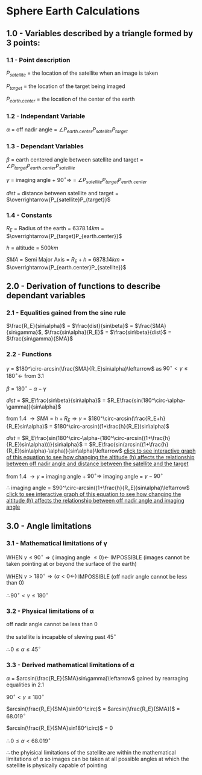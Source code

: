 # Sphere Earth Calculations
## 1.0 - Variables described by a triangle formed by 3 points:
### 1.1 - Point description
$P_{satellite}$ = the location of the satellite when an image is taken

$P_{target}$ = the location of the target being imaged

$P_{earth.center}$ = the location of the center of the earth
### 1.2 - Independant Variable
$\alpha$ = off nadir angle = $\angle P_{earth.center}P_{satellite}P_{target}$
### 1.3 - Dependant Variables
$\beta$ = earth centered angle between satellite and target = $\angle P_{target}P_{earth.center}P_{satellite}$

$\gamma$ = imaging angle + $90^\circ\Rightarrow$ = $\angle P_{satellite}P_{target}P_{earth.center}$

$dist$ = distance between satellite and target = $\overrightarrow{P_{satellite}P_{target}}$
### 1.4 - Constants
$R_E$ = Radius of the earth = $6378.14km$ = $\overrightarrow{P_{target}P_{earth.center}}$

$h$ = altitude = $500km$

$SMA$ = Semi Major Axis = $R_E+h$ = $6878.14 km$ = $\overrightarrow{P_{earth.center}P_{satellite}}$
## 2.0 - Derivation of functions to describe dependant variables
### 2.1 - Equalities gained from the sine rule
$\frac{R_E}{sin\alpha}$ = $\frac{dist}{sin\beta}$ = $\frac{SMA}{sin\gamma}$, $\frac{sin\alpha}{R_E}$ = $\frac{sin\beta}{dist}$ = $\frac{sin\gamma}{SMA}$
### 2.2 - Functions
$\gamma$ = $180^\circ-arcsin(\frac{SMA}{R_E}sin\alpha)\leftarrow$ as $90^\circ<\gamma\leq 180^\circ\leftarrow$ from 3.1

$\beta$ = $180^\circ-\alpha-\gamma$

$dist$ = $R_E\frac{sin\beta}{sin\alpha}$  = $R_E\frac{sin(180^\circ-\alpha-\gamma)}{sin\alpha}$

from 1.4 $\rightarrow SMA$ = $h+R_E\Rightarrow\gamma$ = $180^\circ-arcsin(\frac{R_E+h}{R_E}sin\alpha)$ = $180^\circ-arcsin((1+\frac{h}{R_E})sin\alpha)$

$dist$ = $R_E\frac{sin(180^\circ-\alpha-(180^\circ-arcsin((1+\frac{h}{R_E})sin\alpha)))}{sin\alpha}$ = $R_E\frac{sin(arcsin((1+\frac{h}{R_E})sin\alpha)-\alpha)}{sin\alpha}\leftarrow$ [click to see interactive graph of this equation to see how changing the altitude (h) affects the relationship between off nadir angle and distance between the satellite and the target](https://www.desmos.com/calculator/xj2310qqv4)

from 1.4 $\rightarrow\gamma$ = imaging angle + $90^\circ\Rightarrow$ imaging angle = $\gamma-90^\circ$

$\therefore$  imaging angle = $90^\circ-arcsin((1+\frac{h}{R_E})sin\alpha)\leftarrow$ [click to see interactive graph of this equation to see how changing the altitude (h) affects the relationship between off nadir angle and imaging angle](https://www.desmos.com/calculator/8esvz146sp)
## 3.0 - Angle limitations
### 3.1 - Mathematical limitations of γ
WHEN $\gamma\leq 90^\circ\Rightarrow($ imaging angle $\leq 0)\leftarrow$ IMPOSSIBLE (images cannot be taken pointing at or beyond the surface of the earth)

WHEN $\gamma>180^\circ\Rightarrow(\alpha<0\leftarrow)$ IMPOSSIBLE (off nadir angle cannot be less than 0)

$\therefore90^\circ<\gamma\leq 180^\circ$
### 3.2 - Physical limitations of α
off nadir angle cannot be less than 0

the satellite is incapable of slewing past $45^\circ$

$\therefore 0\leq\alpha\leq 45^\circ$ 
### 3.3 - Derived mathematical limitations of α
$\alpha$ = $arcsin(\frac{R_E}{SMA}sin\gamma)\leftarrow$ gained by rearraging equalities in 2.1

$90^\circ<\gamma\leq 180^\circ$

$arcsin(\frac{R_E}{SMA}sin90^\circ)$ = $arcsin(\frac{R_E}{SMA})$ = $68.019^\circ$ 

$arcsin(\frac{R_E}{SMA}sin180^\circ)$ = $0$

$\therefore 0\leq\alpha<68.019^\circ$

$\therefore$ the phyisical limitations of the satellite are within the mathematical limitations of $\alpha$ so images can be taken at all possible angles at which the satellite is physically capable of pointing